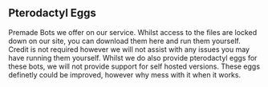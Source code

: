 ## Pterodactyl Eggs
Premade Bots we offer on our service. Whilst access to the files are locked down on our site, you can download them here and run them yourself. Credit is not required however we will not assist with any issues you may have running them yourself. Whilst we do also provide pterodactyl eggs for these bots, we will not provide support for self hosted versions. These eggs definetly could be improved, however why mess with it when it works.